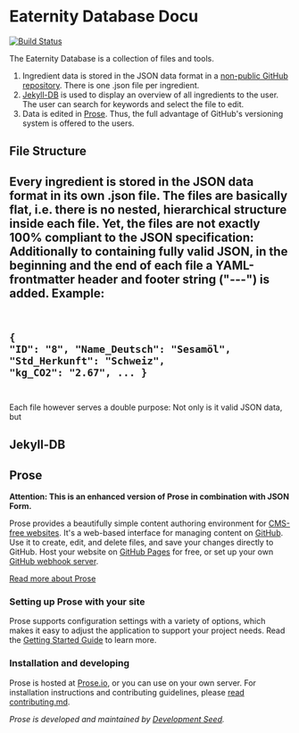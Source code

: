 # Eaternity Database Docu
[![Build Status](https://travis-ci.org/prose/prose.svg?branch=master)](https://travis-ci.org/prose/prose)

The Eaternity Database is a collection of files and tools.
1. Ingredient data is stored in the JSON data format in a [non-public GitHub repository](http://prose.io/#eaternity-agent/Eaternity-Datenbank). There is one .json file per ingredient.
2. [Jekyll-DB](https://github.com/rypan/jekyll-db) is used to display an overview of all ingredients to the user. The user can search for keywords and select the file to edit.
3. Data is edited in [Prose](http://prose.io/). Thus, the full advantage of GitHub's versioning system is offered to the users.

## File Structure
Every ingredient is stored in the JSON data format in its own .json file. The files are basically flat, i.e. there is no nested, hierarchical structure inside each file. Yet, the files are not exactly 100% compliant to the JSON specification: Additionally to containing fully valid JSON, in the beginning and the end of each file a YAML-frontmatter header and footer string ("---") is added. Example:
<code>
---
{
  "ID": "8",
  "Name_Deutsch": "Sesamöl",
  "Std_Herkunft": "Schweiz",
  "kg_CO2": "2.67",
  ...
}
---
</code>

Each file however serves a double purpose: Not only is it valid JSON data, but 

## Jekyll-DB


## Prose



__Attention: This is an enhanced version of Prose in combination with JSON Form.__

Prose provides a beautifully simple content authoring environment for [CMS-free websites](http://developmentseed.org/blog/2012/07/27/build-cms-free-websites/). It's a web-based interface for managing content on [GitHub](http://github.com). Use it to create, edit, and delete files, and save your changes directly to GitHub. Host your website on [GitHub Pages](http://pages.github.com) for free, or set up your own [GitHub webhook server](http://developmentseed.org/blog/2013/05/01/introducing-jekyll-hook/).

[Read more about Prose](http://prose.io/#about)

### Setting up Prose with your site

Prose supports configuration settings with a variety of options, which makes it easy to adjust the application to support your project needs. Read the [Getting Started Guide](https://github.com/prose/prose/wiki/Getting-Started) to learn more.

### Installation and developing

Prose is hosted at [Prose.io](http://prose.io), or you can use on your own server. For installation instructions and contributing guidelines, please [read contributing.md](CONTRIBUTING.md).

*Prose is developed and maintained by [Development Seed](http://developmentseed.org).*
